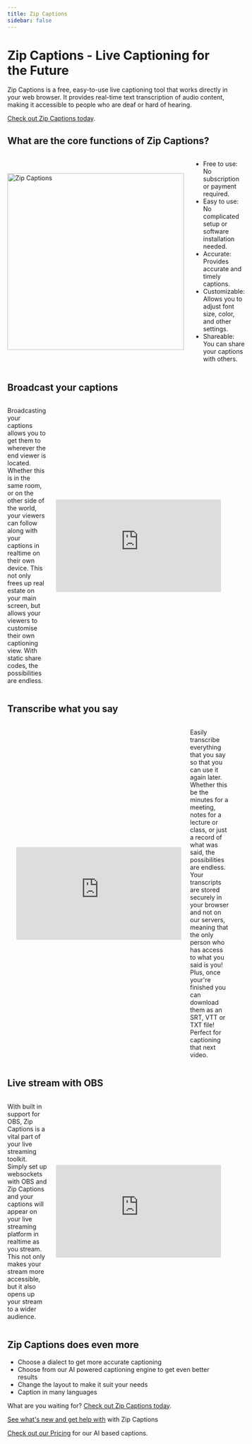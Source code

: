 ```yaml
---
title: Zip Captions
sidebar: false
---
```


# Zip Captions - Live Captioning for the Future

Zip Captions is a free, easy-to-use live captioning tool that works directly in your web browser. It provides real-time text transcription of audio content, making it accessible to people who are deaf or hard of hearing.

[Check out Zip Captions today](https://zipcaptions.app).

## What are the core functions of Zip Captions?

<div style="display: flex; align-items: center;">
  <img src="/images/zippreview.png" alt="Zip Captions" title="Zip Captions" style="width: 400px; margin-right: 20px;" />
  <div style="flex: 1;">
    <ul>
      <li>Free to use: No subscription or payment required.</li>
      <li>Easy to use: No complicated setup or software installation needed.</li>
      <li>Accurate: Provides accurate and timely captions.</li>
      <li>Customizable: Allows you to adjust font size, color, and other settings.</li>
      <li>Shareable: You can share your captions with others.</li>
    </ul>
   
  </div>
</div>

## Broadcast your captions

<div style="display: flex; align-items: center;">
 <p>Broadcasting your captions allows you to get them to wherever the end viewer is located. Whether this is in the same room, or on the other side of the world, your viewers can follow along with your captions in realtime on their own device. This not only frees up real estate on your main screen, but allows your viewers to customise their own captioning view. With static share codes, the possibilities are endless.</p>
  <div style="flex: 1;">
   <iframe style="padding: 20px; radius:20px" width="374" height="210" src="https://www.youtube.com/embed/OXpaiEtECmI?si=f2T4ORGnv7TEPyf9" title="YouTube video player" frameborder="0" allow="accelerometer; autoplay; clipboard-write; encrypted-media; gyroscope; picture-in-picture; web-share" referrerpolicy="strict-origin-when-cross-origin" allowfullscreen></iframe>
 
  </div>
</div>

## Transcribe what you say

<div style="display: flex; align-items: center;">
  <iframe style="padding: 20px; radius:20px" width="374" height="210" src="https://www.youtube.com/embed/sF7n1X1oIFY?si=v1gFJ-SZGtZjVd9c" title="YouTube video player" frameborder="0" allow="accelerometer; autoplay; clipboard-write; encrypted-media; gyroscope; picture-in-picture; web-share" referrerpolicy="strict-origin-when-cross-origin" allowfullscreen></iframe>
  <div style="flex: 1;">
    <p>Easily transcribe everything that you say so that you can use it again later. Whether this be the minutes for a meeting, notes for a lecture or class, or just a record of what was said, the possibilities are endless. Your transcripts are stored securely in your browser and not on our servers, meaning that the only person who has access to what you said is you! Plus, once your're finished you can download them as an SRT, VTT or TXT file! Perfect for captioning that next video.</p>
  </div>
</div>

## Live stream with OBS

<div style="display: flex; align-items: center;">
 <p>With built in support for OBS, Zip Captions is a vital part of your live streaming toolkit. Simply set up websockets with OBS and Zip Captions and your captions will appear on your live streaming platform in realtime as you stream. This not only makes your stream more accessible, but it also opens up your stream to a wider audience.</p>
  <div style="flex: 1;">
   <iframe style="padding: 20px; radius:20px" width="374" height="210" src="https://www.youtube.com/embed/QYz4Brh66YA?si=SuBN-KoPIw7t6YdA" title="YouTube video player" frameborder="0" allow="accelerometer; autoplay; clipboard-write; encrypted-media; gyroscope; picture-in-picture; web-share" referrerpolicy="strict-origin-when-cross-origin" allowfullscreen></iframe>
 
  </div>
</div>

## Zip Captions does even more

- Choose a dialect to get more accurate captioning
- Choose from our AI powered captioning engine to get even better results
- Change the layout to make it suit your needs
- Caption in many languages

What are you waiting for? [Check out Zip Captions today](https://zipcaptions.app).



[See what's new and get help with](https://help.zipcaptions.app) with Zip Captions

[Check out our Pricing](./pricing.html) for our AI based captions. 